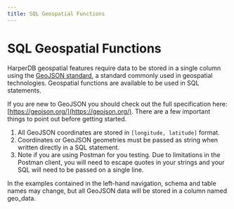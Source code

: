 ```yaml
---
title: SQL Geospatial Functions
---
```


# SQL Geospatial Functions

HarperDB geospatial features require data to be stored in a single column using the [GeoJSON standard](https://geojson.org/), a standard commonly used in geospatial technologies. Geospatial functions are available to be used in SQL statements.

If you are new to GeoJSON you should check out the full specification here: [https://geojson.org/](https://geojson.org/). There are a few important things to point out before getting started.

1. All GeoJSON coordinates are stored in `[longitude, latitude]` format.
2. Coordinates or GeoJSON geometries must be passed as string when written directly in a SQL statement.
3. Note if you are using Postman for you testing. Due to limitations in the Postman client, you will need to escape quotes in your strings and your SQL will need to be passed on a single line.

In the examples contained in the left-hand navigation, schema and table names may change, but all GeoJSON data will be stored in a column named geo_data.
